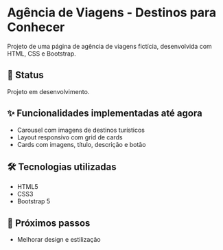 # Agência de Viagens - Destinos para Conhecer

Projeto de uma página de agência de viagens fictícia, desenvolvida com HTML, CSS e Bootstrap.

## 🚧 Status

Projeto em desenvolvimento.

## ✨ Funcionalidades implementadas até agora

- Carousel com imagens de destinos turísticos
- Layout responsivo com grid de cards
- Cards com imagens, título, descrição e botão

## 🛠 Tecnologias utilizadas

- HTML5
- CSS3
- Bootstrap 5

## 📌 Próximos passos

- Melhorar design e estilização